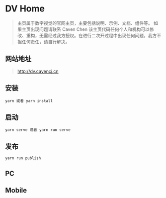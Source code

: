# DV Home

> 主页属于数字视觉的官网主页，主要包括说明、示例、文档、组件等。
> 如果主页出现问题请联系 Caven Chen
> 该主页代码任何个人和机构可以修改、重构，无需经过我方授权。在进行二次开过程中出现任何问题，我方不担任何责任，请自行解决。

## 网站地址

> http://dv.cavencj.cn

## 安装

```node
yarn 或者 yarn install
```

## 启动

```node
yarn serve 或者 yarn run serve
```

## 发布

```node
yarn run publish
```

## PC

## Mobile

